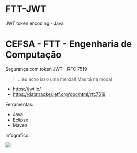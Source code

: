 # FTT-JWT
JWT token encoding - Java

# CEFSA - FTT - Engenharia de Computação

Segurança com token JWT - RFC 7519

> ...eu acho isso uma merda!! Mas tá na moda!

- https://jwt.io/
- https://datatracker.ietf.org/doc/html/rfc7519

Ferramentas:

- Java
- Eclipse
- Maven

Infografico:

![](https://pbs.twimg.com/media/FVR7VG4aQAA5PCA?format=jpg&name=large)
